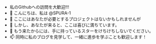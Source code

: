 - 私のGithubへの訪問を大歓迎!!!
- 👋 こんにちは、私は @SPURA-1
- 👀 ここにはあなたが必要とするプロジェクトはないかもしれませんが
- 🌱 しかし、あなたが来ると、ここは喜びに満ちています。
- 💞️ もう来たからには、手に持っているスターをけちけちしないでください。
- 📫 同時に私のブログを見学して、一緒に進歩を学ぶことも歓迎します！

